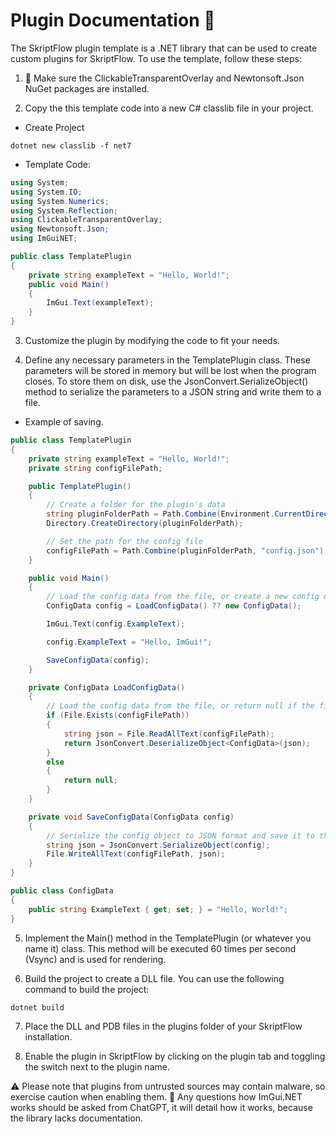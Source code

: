 # Plugin Documentation 📖
The SkriptFlow plugin template is a .NET library that can be used to create custom plugins for SkriptFlow. To use the template, follow these steps:

1. 🚨 Make sure the ClickableTransparentOverlay and Newtonsoft.Json NuGet packages are installed.

2. Copy the this template code into a new C# classlib file in your project.
- Create Project
```
dotnet new classlib -f net7
```
- Template Code:
```cs
using System;
using System.IO;
using System.Numerics;
using System.Reflection;
using ClickableTransparentOverlay;
using Newtonsoft.Json;
using ImGuiNET;

public class TemplatePlugin
{
    private string exampleText = "Hello, World!";
    public void Main()
    {
        ImGui.Text(exampleText);
    }
}
```
3. Customize the plugin by modifying the code to fit your needs.

4. Define any necessary parameters in the TemplatePlugin class. These parameters will be stored in memory but will be lost when the program closes. To store them on disk, use the JsonConvert.SerializeObject() method to serialize the parameters to a JSON string and write them to a file.

- Example of saving.
```cs
public class TemplatePlugin
{
    private string exampleText = "Hello, World!";
    private string configFilePath;

    public TemplatePlugin()
    {
        // Create a folder for the plugin's data
        string pluginFolderPath = Path.Combine(Environment.CurrentDirectory, "plugins/TemplatePlugin");
        Directory.CreateDirectory(pluginFolderPath);

        // Set the path for the config file
        configFilePath = Path.Combine(pluginFolderPath, "config.json");
    }

    public void Main()
    {
        // Load the config data from the file, or create a new config object if the file doesn't exist
        ConfigData config = LoadConfigData() ?? new ConfigData();

        ImGui.Text(config.ExampleText);

        config.ExampleText = "Hello, ImGui!";

        SaveConfigData(config);
    }

    private ConfigData LoadConfigData()
    {
        // Load the config data from the file, or return null if the file doesn't exist
        if (File.Exists(configFilePath))
        {
            string json = File.ReadAllText(configFilePath);
            return JsonConvert.DeserializeObject<ConfigData>(json);
        }
        else
        {
            return null;
        }
    }

    private void SaveConfigData(ConfigData config)
    {
        // Serialize the config object to JSON format and save it to the file
        string json = JsonConvert.SerializeObject(config);
        File.WriteAllText(configFilePath, json);
    }
}

public class ConfigData
{
    public string ExampleText { get; set; } = "Hello, World!";
}
```

5. Implement the Main() method in the TemplatePlugin (or whatever you name it) class. This method will be executed 60 times per second (Vsync) and is used for rendering.

6. Build the project to create a DLL file. You can use the following command to build the project:
```cs
dotnet build
```

7. Place the DLL and PDB files in the plugins folder of your SkriptFlow installation.

8. Enable the plugin in SkriptFlow by clicking on the plugin tab and toggling the switch next to the plugin name.

⚠️ Please note that plugins from untrusted sources may contain malware, so exercise caution when enabling them.
🤔 Any questions how ImGui.NET works should be asked from ChatGPT, it will detail how it works, because the library lacks documentation.